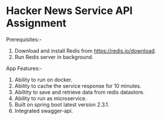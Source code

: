 # Hacker News Service API Assignment

Prerequisites:-

1) Download and install Redis from https://redis.io/download.
2) Run Redis server in background.

App Features:-

1) Ability to run on docker.
2) Ability to cache the service response for 10 minutes.
3) Abiltity to save and retrieve data from redis datastore.
4) Ability to run as microservice.
5) Built on spring boot latest version 2.3.1.
6) Integrated swagger-api.
